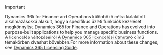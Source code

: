 > [!IMPORTANT]
> <span data-ttu-id="4561d-101">Dynamics 365 for Finance and Operations különböző célra kialakított alkalmazásokká alakult, hogy a specifikus üzleti funkciók kezelését megkönnyítse.</span><span class="sxs-lookup"><span data-stu-id="4561d-101">Dynamics 365 for Finance and Operations has evolved into purpose-built applications to help you manage specific business functions.</span></span> <span data-ttu-id="4561d-102">A licencelés változásairól [A Dynamics 365 licencelési útmutató](https://go.microsoft.com/fwlink/?LinkId=866544) című témakörben olvashat bővebben.</span><span class="sxs-lookup"><span data-stu-id="4561d-102">For more information about these changes, see [Dynamics 365 Licensing Guide](https://go.microsoft.com/fwlink/?LinkId=866544).</span></span>
 
